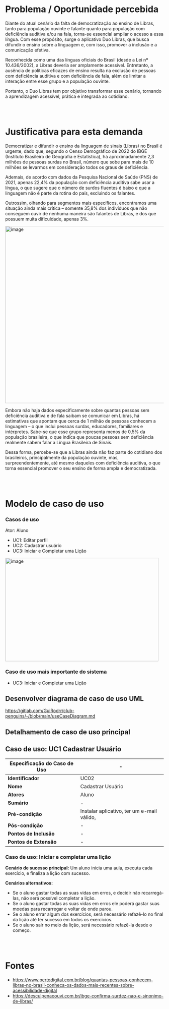 # Problema / Oportunidade percebida
Diante do atual cenário da falta de democratização ao ensino de Libras, tanto para população ouvinte e falante quanto para população com deficiência auditiva e/ou na fala, torna-se essencial ampliar o acesso a essa língua. Com esse propósito, surge o aplicativo Duo Libras, que busca difundir o ensino sobre a linguagem e, com isso, promover a inclusão e a comunicação efetiva.

Reconhecida como uma das línguas oficiais do Brasil (desde a Lei nº 10.436/2002), a Libras deveria ser amplamente acessível. Entretanto, a ausência de políticas eficazes de ensino resulta na exclusão de pessoas com deficiência auditiva e com deficiência de fala, além de limitar a interação entre esse grupo e a população ouvinte.

Portanto, o Duo Libras tem por objetivo transformar esse cenário, tornando a aprendizagem acessível, prática e integrada ao cotidiano.


<br><br>

# Justificativa para esta demanda
Democratizar e difundir o ensino da linguagem de sinais (Libras) no Brasil é urgente, dado que, segundo o Censo Demográfico de 2022 do IBGE (Instituto Brasileiro de Geografia e Estatística), há aproximadamente 2,3 milhões de pessoas surdas no Brasil, número que sobe para mais de 10 milhões se levarmos em consideração todos os graus de deficiência.

Ademais, de acordo com dados da Pesquisa Nacional de Saúde (PNS) de 2021, apenas 22,4% da população com deficiência auditiva sabe usar a língua, o que sugere que o número de surdos fluentes é baixo e que a linguagem não é parte da rotina do país, excluindo os falantes.

Outrossim, olhando para segmentos mais específicos, encontramos uma situação ainda mais crítica – somente 35,8% dos indivíduos que não conseguem ouvir de nenhuma maneira são falantes de Libras, e dos que possuem muita dificuldade, apenas 3%.

<img width="751" height="562" alt="image" src="https://github.com/user-attachments/assets/029b3970-aa84-4aad-84ac-157919ffc9e3" />

Embora não haja dados especificamente sobre quantas pessoas sem deficiência auditiva e de fala saibam se comunicar em Libras, há estimativas que apontam que cerca de 1 milhão de pessoas conhecem a linguagem – o que inclui pessoas surdas, educadores, familiares e intérpretes. Sabe-se que esse grupo representa menos de 0,5% da população brasileira, o que indica que poucas pessoas sem deficiência realmente sabem falar a Língua Brasileira de Sinais.

Dessa forma, percebe-se que a Libras ainda não faz parte do cotidiano dos brasileiros, principalmente da população ouvinte, mas, surpreendentemente, até mesmo daqueles com deficiência auditiva, o que torna essencial promover o seu ensino de forma ampla e democratizada.

<br><br>

# Modelo de caso de uso
### Casos de uso
Ator: Aluno

- UC1: Editar perfil
- UC2: Cadastrar usuário
- UC3: Iniciar e Completar uma Lição

<img width="487" height="328" alt="image" src="https://github.com/user-attachments/assets/a4dd94e6-47b2-4823-931a-b0c0f2988f8c" />


### Caso de uso mais importante do sistema
- UC3: Iniciar e Completar uma Lição
  
## Desenvolver diagrama de caso de uso UML
https://gitlab.com/GuiRodrr/club-penguins/-/blob/main/useCaseDiagram.md

## **Detalhamento de caso de uso principal**

## **Caso de uso: UC1 Cadastrar Usuário**

|**Especificação do Caso de Uso** | - |
| ---- | ----- |
| **Identificador** | UC02 |
| **Nome** | Cadastrar Usuário |
| **Atores** | Aluno |
| **Sumário** | -  |
| **Pré-condição** | Instalar aplicativo, ter um e-mail válido, 
| **Pós-condição** | - |
| **Pontos de Inclusão** | - |
| **Pontos de Extensão** | - |

### **Caso de uso: Iniciar e completar uma lição**

**Cenário de sucesso principal:** 
Um aluno inicia uma aula, executa cada exercício, e finaliza a lição com sucesso.

**Cenários alternativos:** <br>
- Se o aluno gastar todas as suas vidas em erros, e decidir não recarregá-las, não será possível completar a lição. <br>
- Se o aluno gastar todas as suas vidas em erros ele poderá gastar suas moedas para recarregar e voltar de onde parou. <br>
- Se o aluno errar algum dos exercícios, será necessário refazê-lo no final da lição até ter sucesso em todos os exercícios. <br>
- Se o aluno sair no meio da lição, será necessário refazê-la desde o começo. <br>


<br><br>

# Fontes
- https://www.pertodigital.com.br/blog/quantas-pessoas-conhecem-libras-no-brasil-conheca-os-dados-mais-recentes-sobre-acessibilidade-digital
- https://desculpenaoouvi.com.br/ibge-confirma-surdez-nao-e-sinonimo-de-libras/
